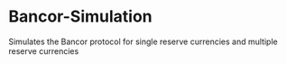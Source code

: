 # Bancor-Simulation
Simulates the Bancor protocol for single reserve currencies and multiple reserve currencies 
